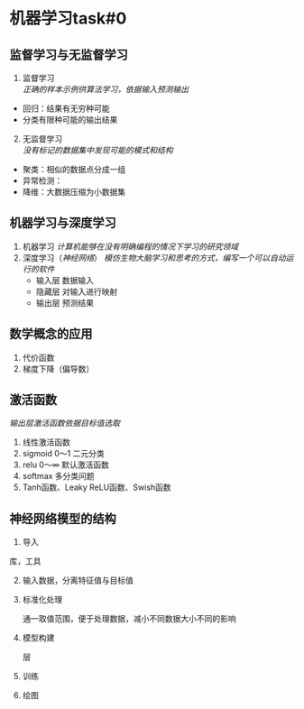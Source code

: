# 机器学习task#0

## 监督学习与无监督学习
1. 监督学习  
   *正确的样本示例供算法学习，依据输入预测输出*
*    回归：结果有无穷种可能
*    分类有限种可能的输出结果
2. 无监督学习  
   *没有标记的数据集中发现可能的模式和结构*
* 聚类：相似的数据点分成一组
* 异常检测：
* 降维：大数据压缩为小数据集
## 机器学习与深度学习
1. 机器学习
   *计算机能够在没有明确编程的情况下学习的研究领域*
1. 深度学习（*神经网络*）
   *模仿生物大脑学习和思考的方式，编写一个可以自动运行的软件*
   * 输入层
     数据输入
   * 隐藏层
     对输入进行映射
   * 输出层
     预测结果
## 数学概念的应用
1. 代价函数
2. 梯度下降（偏导数）
## 激活函数
*输出层激活函数依据目标值选取*
1. 线性激活函数
2. sigmoid
   0～1 二元分类
3. relu
   0～∞ 默认激活函数
4. softmax
   多分类问题
5. Tanh函数、Leaky ReLU函数、Swish函数

   

## 神经网络模型的结构

1. 导入

库，工具

2. 输入数据，分离特征值与目标值

3. 标准化处理

   通一取值范围，便于处理数据，减小不同数据大小不同的影响

4. 模型构建

   层

5. 训练

6. 绘图